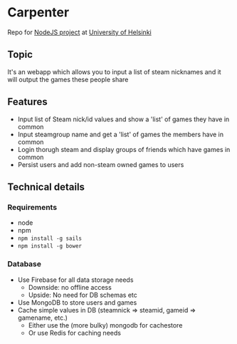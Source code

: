 Carpenter
=========

Repo for [NodeJS project](https://github.com/tuhoojabotti/NodeJS-ohjelmointiprojekti-k2014) at [University of Helsinki](https://www.cs.helsinki.fi/)

## Topic

It's an webapp which allows you to input a list of steam nicknames and it will output the games these people share

## Features

* Input list of Steam nick/id values and show a 'list' of games they have in common
* Input steamgroup name and get a 'list' of games the members have in common
* Login thorugh steam and display groups of friends which have games in common
* Persist users and add non-steam owned games to users


## Technical details

### Requirements

* node
* npm
* `npm install -g sails`
* `npm install -g bower`

### Database

* Use Firebase for all data storage needs
  * Downside: no offline access
  * Upside: No need for DB schemas etc
* Use MongoDB to store users and games
* Cache simple values in DB (steamnick => steamid, gameid => gamename, etc.)
  * Either use the (more bulky) mongodb for cachestore
  * Or use Redis for caching needs
